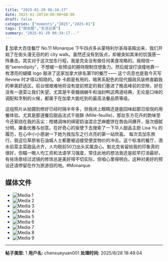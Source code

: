 ```yaml
---
title: "2025-01-20 06:34:17"
date: 2025-01-20T10:00:00+08:00
draft: false
categories: ["moments","2025","2025-01"]
tags: ["朋友圈","生活记录"]
summary: "2025-01-20 06:34:17..."
---
```


🦋 加拿大百佳餐厅 No.11 Monarque
​
​下午四点多从蒙特利尔圣母圣殿出来，我们开始了在街头漫无目的的 city walk。虽然还没有到饭点，却被突如其来的饥饿感一阵暴击。其实对于这次加东行程，我是完全没有做任何美食攻略的。我相信一些“serendipity”，不想被一些预设的期待限制住想象力。
​
​然后就误打误撞地靠一枚漂亮的蝴蝶 logo 敲进了这家加拿大排名第11的餐厅—— 这个讯息也是我今天写 Review 时才得以知晓的。😅 卡颜是有用的，暗黑系配色的现代摄政风装修直戳我的审美舒适区。前台很艰难地将没有提前预定的我们塞进了晚高峰前的空隙，好在没有一道菜让我们失望。尤其是牛骨髓焗蜗牛和油封鸭这两道经典，无论是口味的调配和烹制的火候，都属于在加拿大能吃到的最高法餐品质等级。

这组照片从拍摄到修好已经时隔半年多，但我闭上眼睛还是能回味起那日愉悦的用餐体验。尤其是那道餐后甜品法式千层酥 (Mille-feuille)，那丝东方花卉的韵味至今还萦绕在我的舌尖：柑橘调味的绵密奶油混合芝麻脆饼在唇齿间爆开，层次细腻分明，兼备优雅与创意。在好奇心的驱使下去搜索了一下华人甜品主厨 Lisa Yu 的履历，在心中小小感谢一下她为我加东之行点亮的第一站欣喜。
​
​每次去加东旅行，我这位草原省石油城人士都要被迫接受便宜物价的冲击。这个标准的餐厅，酒水前菜主菜甜品点齐，人均税前50刀出头实属良心。魁北克省留给我的印象真的很好，但瞄一眼人均工资和法语学习强度，常住此地的想法我还是趁早打消最好。有些场景经过滤镜的修饰总是美好得不切实际，但咱心里得明白，这种对美好的预设还请停留在作为旅游目的地。
​
​#Monarque

## 媒体文件

- ![Media 1](/Moments/photos/2025-01-20/202501200634170.jpg)
- ![Media 2](/Moments/photos/2025-01-20/202501200634171.jpg)
- ![Media 3](/Moments/photos/2025-01-20/202501200634172.jpg)
- ![Media 4](/Moments/photos/2025-01-20/202501200634173.jpg)
- ![Media 5](/Moments/photos/2025-01-20/202501200634174.jpg)
- ![Media 6](/Moments/photos/2025-01-20/202501200634175.jpg)
- ![Media 7](/Moments/photos/2025-01-20/202501200634176.jpg)
- ![Media 8](/Moments/photos/2025-01-20/202501200634177.jpg)
- ![Media 9](/Moments/photos/2025-01-20/202501200634178.jpg)

---

**帖子类型:** 1
**用户名:** chenxueyuan001
**处理时间:** 2025/8/28 18:48:04